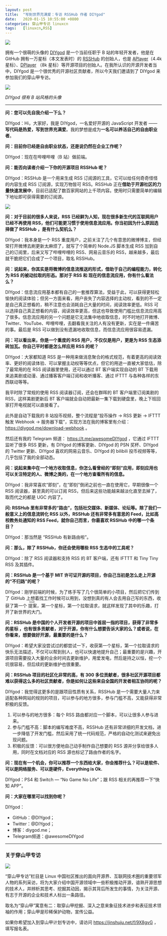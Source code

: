 ```yaml
---
layout: post
title:	"写到世界充满爱：专访 RSSHub 作者 DIYgod"
date:	2020-01-15 10:55:00 +0800 
categories:	穿山甲专访 linuxcn 
tags:	[linuxcn,RSS]
---
```



![](/Asserts/Images//attachment/album/202001/15/103430v5s4iznczy0zxy3p.jpg)


拥有一个很萌的头像的 [DIYgod](https://github.com/DIYgod) 是一个当前任职于 B 站的年轻开发者，他是在 GitHub 拥有一万星标（本文发表时）的 [RSSHub](https://github.com/DIYgod/RSSHub) 的创始人，也是 [APlayer](https://github.com/MoePlayer/APlayer)（4.4k 星标）、[DPlayer](https://github.com/MoePlayer/DPlayer) （8k 星标）等开源项目的创始人。在我所认识的开源开发者当中，DIYgod 是一个很优秀的开源社区贡献者，所以今天我们邀请到了 DIYgod 来参加我们的穿山甲专访。


![](/Asserts/Images//attachment/album/202001/15/100956pn8yqpm7zr9dk3nj.jpg)


*DIYgod 很有 B 站风格的头像*




---


**问：您可以先自我介绍一下么？**


DIYgod：Hi，大家好，我是 DIYgod，一名爱好开源的 JavaScript 开发者 —— **写代码是热爱，写到世界充满爱**。我的梦想是成为**一名可以养活自己的自由职业者**。


**问：目前你已经是自由职业状态，还是说仍然在企业工作呢？**


DIYgod：现在在哔哩哔哩（B 站）做前端。


**问：能否向读者介绍一下你的开源项目 RSSHub 呢？**


DIYgod：RSSHub 是一个用来生成 RSS 订阅源的工具，它可以给任何奇奇怪怪的内容生成 RSS 订阅源，实现万物皆可 RSS。RSSHub 正在**借助于开源社区的力量快速发展中**，目前已适配了数百家网站的上千项内容。使用时只需要简单的编辑下地址即可获得需要的订阅源。


![](/Asserts/Images//attachment/album/202001/15/101626cvgf9vkqvhyzjy9f.jpg)


**问：对于目前的很多人来说，RSS 已经鲜为人知，现在很多新生代的互联网用户已经不再使用 RSS，他们可能更习惯于使用信息流应用。你当初因为什么原因选择做了 RSSHub ，是有什么契机么？**


DIYgod：我本身是一个 RSS 重度用户，之前关注了几个有意思的微博博主，但经常打开微博去刷更新太麻烦了，就写了个简单的 Node.JS 脚本生成 RSS 加到自己的订阅里，后来又写了哔哩哔哩的 RSS、网易云音乐的 RSS，越来越多，最后就干脆把它们合成了一个项目，取名 RSSHub。 


**问：说起来，你其实是将微博的信息流推送的形式，借助于自己的编程能力，转化为 RSS 的被动拉取的形态。那对于 RSS 和 现在的信息流应用，你有什么看法么？**


DIYgod：信息流应用基本都有自己的一套推荐算法，受益于此，可以获得更轻松愉快的阅读体验；但另一方面来看，用户丧失了内容选择的主动权，看到的不一定是自己真正想看的，稍不注意也会消耗自己大量的时间，阅读效率更低。RSS 可以选择自己真正想看的内容，阅读效率更高，但这也导致使用门槛比信息流应用高了很多。信息流应用的另一个问题是它无法集中地收取信息，时不时地打开微博、Twitter、YouTube、哔哩哔哩，去翻看我关注的人有没有更新，实在是一件痛苦的事。最后是 RSS 可以做到没有遗漏地收取信息，而信息流应用很容易遗漏。


**问：可以看出来，你是一个重度的 RSS 用户，不仅仅是用户，更是为 RSS 生态添砖加瓦。你自己平时都是怎么样应用 RSS 的呢？**


DIYgod：大家都知道 RSS 是一种用来做消息聚合的格式规范，有着更高的阅读效率、更好的阅读体验、可以掌握主动权等等优点，但它的用途一直被大家低估，除了最常用的在 RSS 阅读器里使用，还可以通过 BT 客户端实现自动的 BT 下载用来追美剧或动漫、通过播客客户端订阅和收听播客、通过 IFTTT 与各种各样的东西联动等等。


我平时除了常规的使用 RSS 阅读器订阅，还会在群晖的 BT 客户端里订阅美剧的 RSS，这样美剧更新后 BT 客户端就会自动把最新一集下载到硬盘里，晚上下班回家打开电视就可以直接看了。


此外是自动下载我的 B 站投币视频，整个流程是“投币操作 -> RSS 更新 -> IFTTT 触发 Webhook -> 服务器下载”，实现方法在我的博客里有介绍：<https://diygod.me/download-webhook> 。


然后还有我的 Telegram 频道： <https://t.me/awesomeDIYgod> ，它通过 IFTTT 监听了很多 RSS 更新，有 DIYgod 的博客更新、DIYgod 的 PSN 奖杯、DIYgod 的 Twitter 更新、DIYgod 喜欢的网易云音乐、DIYgod 的 bilibili 投币视频等等，几乎包括了我的全部动态。


**问：说起来集中在一个地方收取信息，你怎么看曾经的“即刻”应用，即刻应用也可以关注特定的人、微博之类的，在一个地方查看所有的信息。**


DIYgod：我非常喜欢“即刻”，在“即刻”倒闭之前也一直在使用它，早期很像一个 RSS 阅读器，甚至真的可以订阅 RSS，但后来这些功能越来越淡化直至去掉了，取而代之的都是 UGC 内容了。 


**问: RSSHub 里有非常多的“路由”，包括社交媒体、新媒体、论坛等。除了我们一般意义上的信息流转化 RSS 以外，RSSHub 还有非常多有意思的 Feed，比如高校教务处通知的 RSS Feed，就你自己而言，你最喜欢 RSSHub 中的哪一个条目？** 


DIYgod：那当然是 “RSSHub 有新路由啦”。


**问：那么，除了 RSSHub，你还会使用哪些 RSS 生态中的工具呢？**


DIYgod：除了 RSS 阅读器和支持 RSS 的 BT 客户端，还有 IFTTT 和 Tiny Tiny RSS 及其插件。


**问：RSSHub 是一个基于 MIT 许可证开源的项目，你自己当初是怎么走上开源的“不归路”的呢？**


DIYgod：刚学前端的时候，为了练手写了几个很简单的小项目，然后把它们传到了 GitHub 上想着找工作时候可以用到，没想到真的有人会去用自己写的东西，收获了第一个<ruby> 提案 <rp>  （ </rp> <rt>  issue </rt> <rp>  ） </rp></ruby>，第一个星标，第一个拉取请求，就这样发现了其中的乐趣，打开了新世界的大门。


**问：RSSHub 是中国的个人开发者开源的项目中首屈一指的项目，获得了非常多的星标 ，也有很多贡献者，对于开源，你有什么想要告诉大家的么？或者说，在你看来，想要做好开源，最重要的是什么？** 


DIYgod：希望大家没尝试过的都尝试一下，收获第一个星标，第一个拉取请求的快乐无法描述，不仅可以帮到别人，也可以快速地提升自己；最重要的是兴趣，开源项目需要投入大量的业余时间去更新维护，用爱发电，然后是持之以恒，挖一个坑很容易，但后续的更新维护也很重要。


**问：RSSHub 项目的社区化非常的高，有 300 多位贡献者，很多社区开源项目都难以获得这么多的社区贡献者，你是如何让这些来自全国的开发者相互协同的呢？**


DIYgod：我觉得这更多的是跟项目性质有关系，RSSHub 是一个需要大量人力来适配各种网站的规则的项目，可以参与的地方很多，参与门槛不高，又能获得非常积极的反馈。


1. 可以参与的地方很多：每个 RSS 路由都对应一个脚本，可以让很多人参与进来。
2. 参与门槛不高：脚本的编写难度不高，RSSHub 还有非常详细的开发文档，进一步降低了开发门槛，然后采用了统一代码规范，严格的自动化测试来避免出现问题。
3. 积极的反馈：可以很方便地自己动手制作自己想要的 RSS 源并分享给很多人用，同时在文档对应的 RSS 源也标记了路由作者的名字。


**问：现在有一个机会，你可以推荐一个东西给大家，你会推荐什么？可以是软件、可以是网络服务、可以是硬件，Everything is Ok.**


DIYgod：PS4 和 Switch — “No Game No Life”；跟 RSS 相关的再推荐一下“快知 APP”。


**问：大家在哪里可以找到你呢？**


DIYgod：


* GitHub：@DIYgod；
* Twitter：@DIYgod；
* 博客：diygod.me；
* Telegram频道：@awesomeDIYgod




---


### 关于穿山甲专访


![](/Asserts/Images//attachment/album/202001/15/102514o9h1nhgz1gx9xyfx.png)


“穿山甲专访”栏目是 Linux 中国社区推出的面向开源界、互联网技术圈的重要领军人物的系列采访，将为大家介绍中国开源领域中一些积极推动开源，谙熟开源思想的技术人，并辨析其思考、挖掘其动因，揭示其背后所发生的事情，为关注开源、有志于开源的企业和技术人标出一条路径。


取名为“穿山甲”寓意有二：取穿山甲挖掘、深入之意来象征技术进步和表征技术领袖的作用；穿山甲是珍稀保护动物，宣传公益。


如果你希望加入到穿山甲计划专访中，请访问 <https://jinshuju.net/f/9X8gvG> ，填写报名表。
